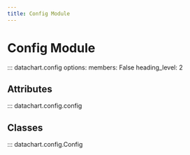 ```yaml
---
title: Config Module
---
```


# Config Module

::: datachart.config
    options:
        members: False
        heading_level: 2


## Attributes

::: datachart.config.config


## Classes

::: datachart.config.Config
